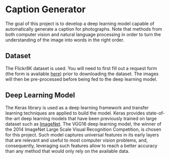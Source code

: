 # Caption Generator
The goal of this project is to develop a deep learning model capable of automatically generate a caption for photographs. Note that methods from both computer vision and natural language processing in order to turn the understanding of the image into words in the right order.

## Dataset
The Flickr8K dataset is used. You will need to first fill out a request form (the form is available [here](https://forms.illinois.edu/sec/1713398)) prior to downloading the dataset. The images will then be pre-processed before being fed to the deep learning model.

## Deep Learning Model
The Keras library is used as a deep learning framework and transfer learning techniques are applied to build the model. Keras provides state-of-the-art deep learning models that have been previously trained on large dataset such as [ImageNet](http://www.image-net.org/). The VGG16 deep learning model, the winner of the 2014 ImageNet Large Scale Visual Recognition Competition, is chosen for this project. Such model captures universal features in its early layers that are relevant and useful to most computer vision problems, and, consequently, leveraging such features allow to reach a better accuracy than any method that would only rely on the available data.

